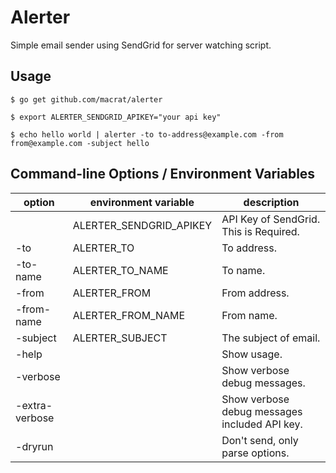 Alerter
=======

Simple email sender using SendGrid for server watching script.

## Usage

```
$ go get github.com/macrat/alerter

$ export ALERTER_SENDGRID_APIKEY="your api key"

$ echo hello world | alerter -to to-address@example.com -from from@example.com -subject hello
```

## Command-line Options / Environment Variables

|option          |environment variable     |description                                  |
|----------------|-------------------------|---------------------------------------------|
|                |ALERTER\_SENDGRID\_APIKEY|API Key of SendGrid. This is Required.       |
|-to             |ALERTER\_TO              |To address.                                  |
|-to-name        |ALERTER\_TO\_NAME        |To name.                                     |
|-from           |ALERTER\_FROM            |From address.                                |
|-from-name      |ALERTER\_FROM\_NAME      |From name.                                   |
|-subject        |ALERTER\_SUBJECT         |The subject of email.                        |
|-help           |                         |Show usage.                                  |
|-verbose        |                         |Show verbose debug messages.                 |
|-extra-verbose  |                         |Show verbose debug messages included API key.|
|-dryrun         |                         |Don't send, only parse options.              |
